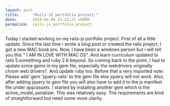 ```yaml
---
layout: post
title:      "Rails-JS portfolio project."
date:       2019-04-04 23:12:21 +0000
permalink:  rails-js_portfolio_project
---
```



Today I started working on my rails-js portfolio project. First of all a little update. Since the last time i wrote a blog post or created the rails project, I got a new MAC book pro. Now, I have been a windows person but i will tell you this " I AM IN LOVE WITH MAC OS". And learn curriculum updated to rails 5.something and ruby 2.6 beyond.
So coming back to the point, I had to update some gems in my gem file, especially the webdrivers originally chrom web drivers?. And update ruby too. 
Before that a very imported note: Please add 'gem 'jquery-rails' to the gem file else jquery will not work. Also, after adding jquery to gem file you will also have to add it to the js manifest file under app/assets. I started by installing another gem which is the active_model_serializer. This was relatively easy. The requirements are kind of straightforward but need some more clarity. 
